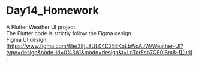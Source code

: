 # Day14_Homework

A Flutter Weather UI project.  
The Flutter code is strictly follow the Figma design.  
Figma UI design: [https://www.figma.com/file/3EjL8UL04D25EKoLbWoAJW/Weather-UI?type=design&node-id=0%3A1&mode=design&t=LnTcrEsb7QF0iBm8-1](url) .
